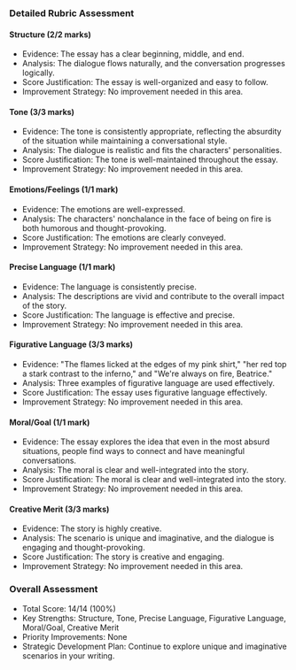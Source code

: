 ### Detailed Rubric Assessment

#### Structure (2/2 marks)

- Evidence: The essay has a clear beginning, middle, and end.
- Analysis: The dialogue flows naturally, and the conversation progresses logically.
- Score Justification: The essay is well-organized and easy to follow.
- Improvement Strategy: No improvement needed in this area.

#### Tone (3/3 marks)

- Evidence: The tone is consistently appropriate, reflecting the absurdity of the situation while maintaining a conversational style.
- Analysis: The dialogue is realistic and fits the characters' personalities.
- Score Justification: The tone is well-maintained throughout the essay.
- Improvement Strategy: No improvement needed in this area.

#### Emotions/Feelings (1/1 mark)

- Evidence: The emotions are well-expressed.
- Analysis: The characters' nonchalance in the face of being on fire is both humorous and thought-provoking.
- Score Justification: The emotions are clearly conveyed.
- Improvement Strategy: No improvement needed in this area.

#### Precise Language (1/1 mark)

- Evidence: The language is consistently precise.
- Analysis: The descriptions are vivid and contribute to the overall impact of the story.
- Score Justification: The language is effective and precise.
- Improvement Strategy: No improvement needed in this area.

#### Figurative Language (3/3 marks)

- Evidence: "The flames licked at the edges of my pink shirt," "her red top a stark contrast to the inferno," and "We're always on fire, Beatrice."
- Analysis: Three examples of figurative language are used effectively.
- Score Justification: The essay uses figurative language effectively.
- Improvement Strategy: No improvement needed in this area.

#### Moral/Goal (1/1 mark)

- Evidence: The essay explores the idea that even in the most absurd situations, people find ways to connect and have meaningful conversations.
- Analysis: The moral is clear and well-integrated into the story.
- Score Justification: The moral is clear and well-integrated into the story.
- Improvement Strategy: No improvement needed in this area.

#### Creative Merit (3/3 marks)

- Evidence: The story is highly creative.
- Analysis: The scenario is unique and imaginative, and the dialogue is engaging and thought-provoking.
- Score Justification: The story is creative and engaging.
- Improvement Strategy: No improvement needed in this area.

### Overall Assessment

- Total Score: 14/14 (100%)
- Key Strengths: Structure, Tone, Precise Language, Figurative Language, Moral/Goal, Creative Merit
- Priority Improvements: None
- Strategic Development Plan: Continue to explore unique and imaginative scenarios in your writing.
